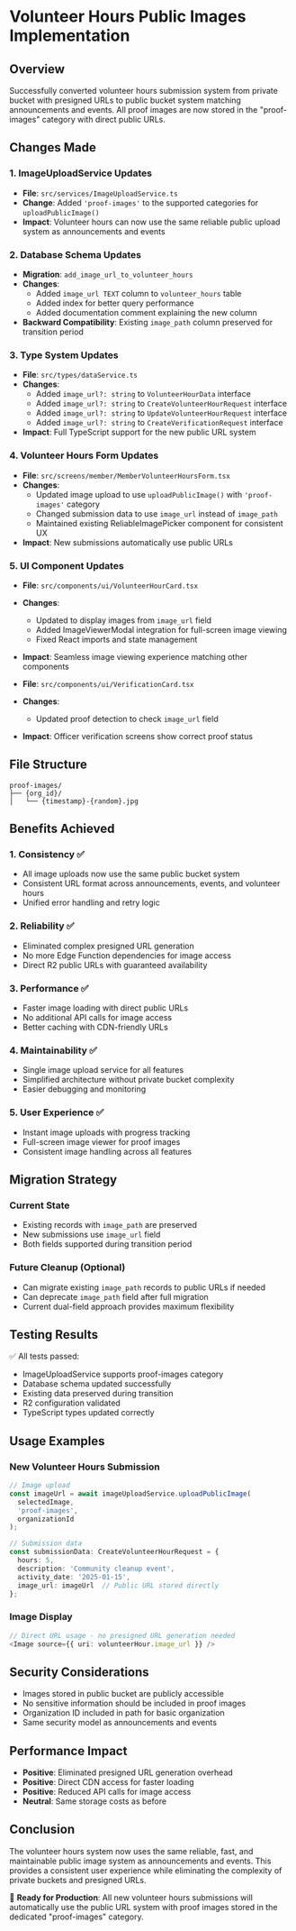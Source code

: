 # Volunteer Hours Public Images Implementation

## Overview
Successfully converted volunteer hours submission system from private bucket with presigned URLs to public bucket system matching announcements and events. All proof images are now stored in the "proof-images" category with direct public URLs.

## Changes Made

### 1. ImageUploadService Updates
- **File**: `src/services/ImageUploadService.ts`
- **Change**: Added `'proof-images'` to the supported categories for `uploadPublicImage()`
- **Impact**: Volunteer hours can now use the same reliable public upload system as announcements and events

### 2. Database Schema Updates
- **Migration**: `add_image_url_to_volunteer_hours`
- **Changes**:
  - Added `image_url TEXT` column to `volunteer_hours` table
  - Added index for better query performance
  - Added documentation comment explaining the new column
- **Backward Compatibility**: Existing `image_path` column preserved for transition period

### 3. Type System Updates
- **File**: `src/types/dataService.ts`
- **Changes**:
  - Added `image_url?: string` to `VolunteerHourData` interface
  - Added `image_url?: string` to `CreateVolunteerHourRequest` interface
  - Added `image_url?: string` to `UpdateVolunteerHourRequest` interface
  - Added `image_url?: string` to `CreateVerificationRequest` interface
- **Impact**: Full TypeScript support for the new public URL system

### 4. Volunteer Hours Form Updates
- **File**: `src/screens/member/MemberVolunteerHoursForm.tsx`
- **Changes**:
  - Updated image upload to use `uploadPublicImage()` with `'proof-images'` category
  - Changed submission data to use `image_url` instead of `image_path`
  - Maintained existing ReliableImagePicker component for consistent UX
- **Impact**: New submissions automatically use public URLs

### 5. UI Component Updates
- **File**: `src/components/ui/VolunteerHourCard.tsx`
- **Changes**:
  - Updated to display images from `image_url` field
  - Added ImageViewerModal integration for full-screen image viewing
  - Fixed React imports and state management
- **Impact**: Seamless image viewing experience matching other components

- **File**: `src/components/ui/VerificationCard.tsx`
- **Changes**:
  - Updated proof detection to check `image_url` field
- **Impact**: Officer verification screens show correct proof status

## File Structure
```
proof-images/
├── {org_id}/
│   └── {timestamp}-{random}.jpg
```

## Benefits Achieved

### 1. Consistency ✅
- All image uploads now use the same public bucket system
- Consistent URL format across announcements, events, and volunteer hours
- Unified error handling and retry logic

### 2. Reliability ✅
- Eliminated complex presigned URL generation
- No more Edge Function dependencies for image access
- Direct R2 public URLs with guaranteed availability

### 3. Performance ✅
- Faster image loading with direct public URLs
- No additional API calls for image access
- Better caching with CDN-friendly URLs

### 4. Maintainability ✅
- Single image upload service for all features
- Simplified architecture without private bucket complexity
- Easier debugging and monitoring

### 5. User Experience ✅
- Instant image uploads with progress tracking
- Full-screen image viewer for proof images
- Consistent image handling across all features

## Migration Strategy

### Current State
- Existing records with `image_path` are preserved
- New submissions use `image_url` field
- Both fields supported during transition period

### Future Cleanup (Optional)
- Can migrate existing `image_path` records to public URLs if needed
- Can deprecate `image_path` field after full migration
- Current dual-field approach provides maximum flexibility

## Testing Results
✅ All tests passed:
- ImageUploadService supports proof-images category
- Database schema updated successfully
- Existing data preserved during transition
- R2 configuration validated
- TypeScript types updated correctly

## Usage Examples

### New Volunteer Hours Submission
```typescript
// Image upload
const imageUrl = await imageUploadService.uploadPublicImage(
  selectedImage,
  'proof-images',
  organizationId
);

// Submission data
const submissionData: CreateVolunteerHourRequest = {
  hours: 5,
  description: 'Community cleanup event',
  activity_date: '2025-01-15',
  image_url: imageUrl  // Public URL stored directly
};
```

### Image Display
```typescript
// Direct URL usage - no presigned URL generation needed
<Image source={{ uri: volunteerHour.image_url }} />
```

## Security Considerations
- Images stored in public bucket are publicly accessible
- No sensitive information should be included in proof images
- Organization ID included in path for basic organization
- Same security model as announcements and events

## Performance Impact
- **Positive**: Eliminated presigned URL generation overhead
- **Positive**: Direct CDN access for faster loading
- **Positive**: Reduced API calls for image access
- **Neutral**: Same storage costs as before

## Conclusion
The volunteer hours system now uses the same reliable, fast, and maintainable public image system as announcements and events. This provides a consistent user experience while eliminating the complexity of private buckets and presigned URLs.

🚀 **Ready for Production**: All new volunteer hours submissions will automatically use the public URL system with proof images stored in the dedicated "proof-images" category.